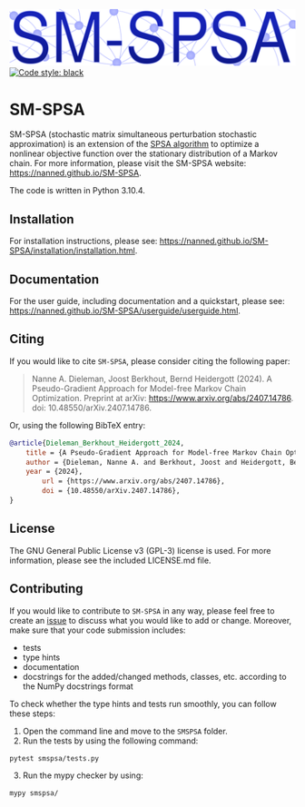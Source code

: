 ![SM-SPSA logo](doc/_static/SMSPSA_logo.svg)
[![Code style: black](https://img.shields.io/badge/code%20style-black-000000.svg)](https://github.com/psf/black)

# SM-SPSA

SM-SPSA (stochastic matrix simultaneous perturbation stochastic approximation) is an extension of the [SPSA algorithm](https://www.jhuapl.edu/SPSA/) to optimize a nonlinear objective function over the stationary distribution of a Markov chain. For more information, please visit the SM-SPSA website: https://nanned.github.io/SM-SPSA.

The code is written in Python 3.10.4.

## Installation

For installation instructions, please see: https://nanned.github.io/SM-SPSA/installation/installation.html.

## Documentation

For the user guide, including documentation and a quickstart, please see: https://nanned.github.io/SM-SPSA/userguide/userguide.html.

## Citing

If you would like to cite ``SM-SPSA``, please consider citing the following paper:
> Nanne A. Dieleman, Joost Berkhout, Bernd Heidergott (2024).
> A Pseudo-Gradient Approach for Model-free Markov Chain Optimization.
> Preprint at arXiv: https://www.arxiv.org/abs/2407.14786. doi: 10.48550/arXiv.2407.14786.

Or, using the following BibTeX entry:

```bibtex
@article{Dieleman_Berkhout_Heidergott_2024,
	title = {A Pseudo-Gradient Approach for Model-free Markov Chain Optimization},
	author = {Dieleman, Nanne A. and Berkhout, Joost and Heidergott, Bernd},
	year = {2024},
        url = {https://www.arxiv.org/abs/2407.14786},
        doi = {10.48550/arXiv.2407.14786},
} 
```

## License

The GNU General Public License v3 (GPL-3) license is used. For more information, please see the included LICENSE.md file.

## Contributing

If you would like to contribute to ``SM-SPSA`` in any way, please feel free to create an [issue](https://github.com/NanneD/SM-SPSA/issues) to discuss what you would like to add or change. Moreover, make sure that your code submission includes:
- tests
- type hints
- documentation
- docstrings for the added/changed methods, classes, etc. according to the NumPy docstrings format

To check whether the type hints and tests run smoothly, you can follow these steps:
1. Open the command line and move to the ``SMSPSA`` folder.
2. Run the tests by using the following command:
```
pytest smspsa/tests.py
```
3. Run the mypy checker by using:
```
mypy smspsa/
```